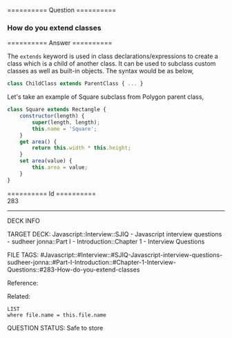 ========== Question ==========  

### How do you extend classes  

========== Answer ==========  

The `extends` keyword is used in class declarations/expressions to create a class which is a child of another class. It can be used to subclass custom classes as well as built-in objects. The syntax would be as below,

```javascript
class ChildClass extends ParentClass { ... }
```

Let's take an example of Square subclass from Polygon parent class,

```javascript
class Square extends Rectangle {
    constructor(length) {
        super(length, length);
        this.name = 'Square';
    }
    get area() {
        return this.width * this.height;
    }
    set area(value) {
        this.area = value;
    }
}
```

========== Id ==========  
283

---

DECK INFO

TARGET DECK: Javascript::Interview::SJIQ - Javascript interview questions - sudheer jonna::Part I - Introduction::Chapter 1 - Interview Questions

FILE TAGS: #Javascript::#Interview::#SJIQ-Javascript-interview-questions-sudheer-jonna::#Part-I-Introduction::#Chapter-1-Interview-Questions::#283-How-do-you-extend-classes

Reference:

Related:

```dataview
LIST
where file.name = this.file.name
```

QUESTION STATUS: Safe to store
